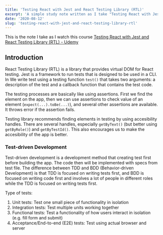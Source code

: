```yaml
---
title: 'Testing React with Jest and React Testing Library (RTL)'
excerpt: 'A simple study note written as I take "Testing React with Jest and React Testing Library (RTL)" course in Udemy'
date: '2020-08-12'
slug: 'testing-react-with-jest-and-react-testing-library-rtl'
---
```


This is the note I take as I watch this course 
[Testing React with Jest and React Testing Library (RTL) - Udemy](https://www.udemy.com/course/react-testing-library/)

## Introduction

React Testing Library (RTL) is a library that provides virtual DOM for React testing. Jest is a framework to run tests that is designed to be used in a CLI. In We write test using a testing function `test()` that takes two arguments: a description of the test and a callback function that contains the test code. 

The testing processes are basically like using assertions. First we find the element on the app, then we can use assertions to check value of an element (`expect(...).toBe(...)`), and several other assertions are available. It throws error if the assertion fails.

Testing library recommends finding elements in testing by using accesibility handles. There are several handles, especially `getByText()` (but better using `getByRole()`) and `getByTestId()`. This also encourages us to make the accesibility of the app is better.

### Test-driven Development

Test-driven development is a development method that creating test first before building the app. The code then will be implemented with specs from test file. The difference between TDD and BDD (Behavior-driven Development) is that TDD is focused on writing tests first, and BDD is focused on writing code first and involves a lot of people in different roles while the TDD is focused on writing tests first.

Type of tests:
1. Unit tests: Test one small piece of functionality in isolation
2. Integration tests: Test multiple units working together
3. Functional tests: Test a functionality of how users interact in isolation (e.g. fill form and submit)
4. Acceptance/End-to-end (E2E) tests: Test using actual browser and server